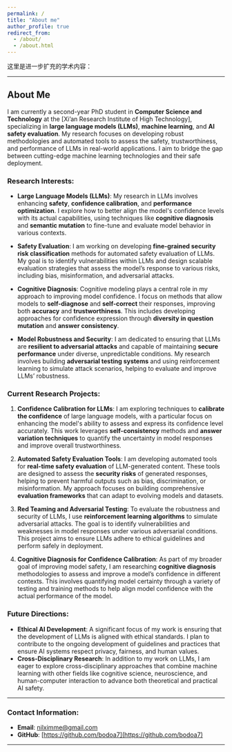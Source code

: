 ```yaml
---
permalink: /
title: "About me"
author_profile: true
redirect_from: 
  - /about/
  - /about.html
---
```


这里是进一步扩充的学术内容：

---

## About Me

I am currently a second-year PhD student in **Computer Science and Technology** at the [Xi’an Research Institute of High Technology], specializing in **large language models (LLMs)**, **machine learning**, and **AI safety evaluation**. My research focuses on developing robust methodologies and automated tools to assess the safety, trustworthiness, and performance of LLMs in real-world applications. I aim to bridge the gap between cutting-edge machine learning technologies and their safe deployment.

### Research Interests:
- **Large Language Models (LLMs)**: My research in LLMs involves enhancing **safety**, **confidence calibration**, and **performance optimization**. I explore how to better align the model's confidence levels with its actual capabilities, using techniques like **cognitive diagnosis** and **semantic mutation** to fine-tune and evaluate model behavior in various contexts.
  
- **Safety Evaluation**: I am working on developing **fine-grained security risk classification** methods for automated safety evaluation of LLMs. My goal is to identify vulnerabilities within LLMs and design scalable evaluation strategies that assess the model’s response to various risks, including bias, misinformation, and adversarial attacks.
  
- **Cognitive Diagnosis**: Cognitive modeling plays a central role in my approach to improving model confidence. I focus on methods that allow models to **self-diagnose** and **self-correct** their responses, improving both **accuracy** and **trustworthiness**. This includes developing approaches for confidence expression through **diversity in question mutation** and **answer consistency**.

- **Model Robustness and Security**: I am dedicated to ensuring that LLMs are **resilient to adversarial attacks** and capable of maintaining **secure performance** under diverse, unpredictable conditions. My research involves building **adversarial testing systems** and using reinforcement learning to simulate attack scenarios, helping to evaluate and improve LLMs’ robustness.

### Current Research Projects:
1. **Confidence Calibration for LLMs**: I am exploring techniques to **calibrate the confidence** of large language models, with a particular focus on enhancing the model's ability to assess and express its confidence level accurately. This work leverages **self-consistency** methods and **answer variation techniques** to quantify the uncertainty in model responses and improve overall trustworthiness.

2. **Automated Safety Evaluation Tools**: I am developing automated tools for **real-time safety evaluation** of LLM-generated content. These tools are designed to assess the **security risks** of generated responses, helping to prevent harmful outputs such as bias, discrimination, or misinformation. My approach focuses on building comprehensive **evaluation frameworks** that can adapt to evolving models and datasets.

3. **Red Teaming and Adversarial Testing**: To evaluate the robustness and security of LLMs, I use **reinforcement learning algorithms** to simulate adversarial attacks. The goal is to identify vulnerabilities and weaknesses in model responses under various adversarial conditions. This project aims to ensure LLMs adhere to ethical guidelines and perform safely in deployment.

4. **Cognitive Diagnosis for Confidence Calibration**: As part of my broader goal of improving model safety, I am researching **cognitive diagnosis** methodologies to assess and improve a model’s confidence in different contexts. This involves quantifying model certainty through a variety of testing and training methods to help align model confidence with the actual performance of the model.


### Future Directions:
- **Ethical AI Development**: A significant focus of my work is ensuring that the development of LLMs is aligned with ethical standards. I plan to contribute to the ongoing development of guidelines and practices that ensure AI systems respect privacy, fairness, and human values.
- **Cross-Disciplinary Research**: In addition to my work on LLMs, I am eager to explore cross-disciplinary approaches that combine machine learning with other fields like cognitive science, neuroscience, and human-computer interaction to advance both theoretical and practical AI safety.

---

### Contact Information:
- **Email**: [nilximme@gmail.com](mailto:nilximme@gmail.com)
- **GitHub**: [https://github.com/bodoa7](https://github.com/bodoa7)

---

